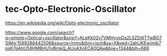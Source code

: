 # tec-Opto-Electronic-Oscillator

https://en.wikipedia.org/wiki/Opto-electronic_oscillator

https://www.google.com/search?q=simple+Optical+oscillator&sxsrf=ALeKk02v7VMHyvoDa2L5ZDi6TTwBG7SiMg:1589288442506&source=lnms&tbm=isch&sa=X&ved=2ahUKEwijmb7osK7pAhU58HMBHU1yBmkQ_AUoAXoECA0QAw&biw=1344&bih=686
